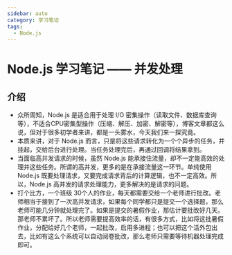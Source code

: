 ```yaml
---
sidebar: auto
category: 学习笔记
tags:
  - Node.js
---
```


# Node.js 学习笔记 —— 并发处理

## 介绍
* 众所周知，Node.js 是适合用于处理 I/O 密集操作（读取文件、数据库查询等），不适合CPU密集型操作（压缩、解压、加密、解密等），博客文章都这么说，但对于很多初学者来讲，都是一头雾水，今天我们来一探究竟。
* 本质来讲，对于 Node.js 而言，只是将这些请求转化为一个个异步的任务，并挂起，交给后台进行处理。当任务处理完后，再通过回调将结果拿到。
* 当面临高并发请求的时候，虽然 Node.js 能承接住流量，却不一定能高效的处理并这些任务。所谓的高并发，更多的是在承接流量这一环节。单纯使用 Node.js 既要处理请求，又要完成请求背后的计算逻辑，也不一定高效。所以，Node.js 高并发的请求处理能力，更多解决的是请求的问题。
* 打个比方，一个班级 30个人的作业，每天都需要交给一个老师进行批改。老师相当于接到了一次高并发请求，如果每个同学都只是提交一个选择题，那么老师可能几分钟就处理完了。如果是提交的暑假作业，那估计要批改好几天。那老师不累坏了。所以老师需要提高效率的话，有很多方式，比如将这批暑假作业，分配给好几个老师，一起批改，启用多进程；也可以把这个活外包出去，比如有这么个系统可以自动阅卷批改，那么老师只需要等待机器处理完成即可。



